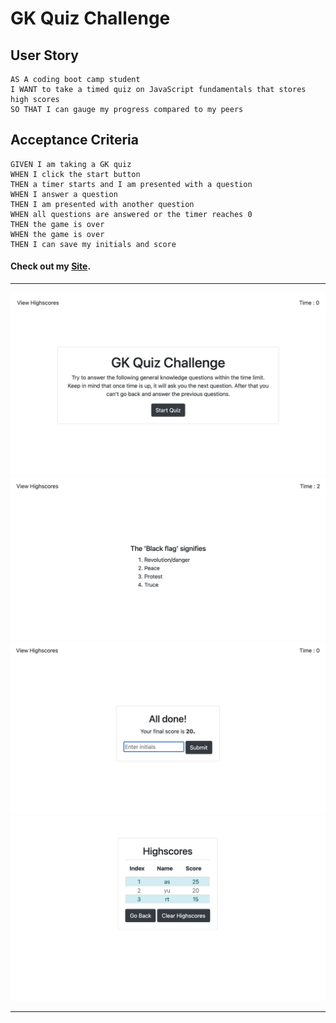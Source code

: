 # GK Quiz Challenge

## User Story

```
AS A coding boot camp student
I WANT to take a timed quiz on JavaScript fundamentals that stores high scores
SO THAT I can gauge my progress compared to my peers
```

## Acceptance Criteria

```
GIVEN I am taking a GK quiz
WHEN I click the start button
THEN a timer starts and I am presented with a question
WHEN I answer a question
THEN I am presented with another question
WHEN all questions are answered or the timer reaches 0
THEN the game is over
WHEN the game is over
THEN I can save my initials and score
```

#### Check out my [Site](https://anjalikevadiya.github.io/gk-quiz/).

---

<img src="./Assets/Images/screen1.png"/>
<img src="./Assets/Images/screen2.png"/>
<img src="./Assets/Images/screen3.png"/>
<img src="./Assets/Images/screen4.png"/>

---
